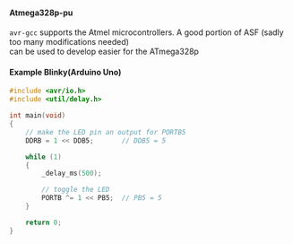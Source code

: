 #### Atmega328p-pu  
`avr-gcc` supports the Atmel microcontrollers.
A good portion of ASF (sadly too many modifications needed)   
can be used to develop easier for the ATmega328p



#### Example Blinky(Arduino Uno)
```C++
#include <avr/io.h>
#include <util/delay.h>

int main(void)
{
    // make the LED pin an output for PORTB5
    DDRB = 1 << DDB5;       // DDB5 = 5

    while (1)
    {
        _delay_ms(500);

        // toggle the LED
        PORTB ^= 1 << PB5;  // PB5 = 5
    }

    return 0;
}
```
